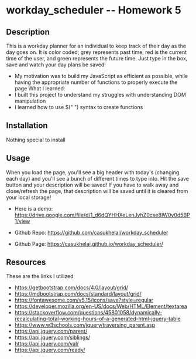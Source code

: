 # workday_scheduler -- Homework 5

## Description
This is a workday planner for an individual to keep track of their day as the day goes on. It is color coded; grey represents past time, red is the current time of the user, and green represents the future time. Just type in the box, save and watch your day plans be saved!

- My motivation was to build my JavaScript as efficient as possible, while having the appropriate number of functions to properly execute the page
What I learned:
- I built this project to understand my struggles with understanding DOM manipulation
- I learned how to use $(" ") syntax to create functions

## Installation
Nothing special to install

## Usage
When you load the page, you'll see a big header with today's (changing each day) and you'll see a bunch of different times to type into. Hit the save button and your description will be saved! If you have to walk away and close/refresh the page, that description will be saved until it is cleared from your local storage!

- Here is a demo: https://drive.google.com/file/d/1_d6dQYHHXeLenJyhZ0cse8IW0y0d5BP1/view

- Github Repo: https://github.com/casukhelai/workday_scheduler
- Github Page: https://casukhelai.github.io/workday_scheduler/

## Resources
These are the links I utilized
- https://getbootstrap.com/docs/4.0/layout/grid/
- https://mdbootstrap.com/docs/standard/layout/grid/
- https://fontawesome.com/v5.15/icons/save?style=regular
- https://developer.mozilla.org/en-US/docs/Web/HTML/Element/textarea
- https://stackoverflow.com/questions/45801058/dynamically-recalculating-total-working-hours-of-a-generated-html-jquery-table
- https://www.w3schools.com/jquery/traversing_parent.asp
- https://api.jquery.com/parent/
- https://api.jquery.com/siblings/
- https://api.jquery.com/val/
- https://api.jquery.com/ready/
